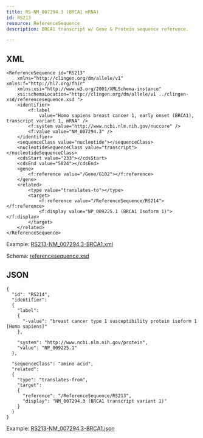 ```yaml
---
title: RS-NM_007294.3 (BRCA1 mRNA) 
id: RS213
resource: ReferenceSequence
description: BRCA1 transcript w/ Gene & Protein sequence reference.

---
```


XML 
---

	<ReferenceSequence id="RS213"
		xmlns="http://clingen.org/dm/allele/v1" xmlns:f="http://hl7.org/fhir"
		xmlns:xsi="http://www.w3.org/2001/XMLSchema-instance"
		xsi:schemaLocation="http://clingen.org/dm/allele/v1 ../clingen-xsd/referencesequence.xsd ">
		<identifier>
			<f:label
				value="Homo sapiens breast cancer 1, early onset (BRCA1), transcript variant 1, mRNA" />
			<f:system value="http://www.ncbi.nlm.nih.gov/nuccore" />
			<f:value value="NM_007294.3" />
		</identifier>
		<sequenceClass value="nucleotide"></sequenceClass>
		<nucleotideSequenceClass value="transcript"></nucleotideSequenceClass>
		<cdsStart value="233"></cdsStart>
		<cdsEnd value="5824"></cdsEnd>
		<gene>
			<f:reference value="/Gene/G102"></f:reference>
		</gene>
		<related>
			<type value="translates-to"></type>
			<target>
				<f:reference value="/ReferenceSequence/RS214"></f:reference>
				<f:display value="NP_009225.1 (BRCA1 Isoform 1)"></f:display>
			</target>
		</related>
	</ReferenceSequence>

Example: [RS213-NM_007294.3-BRCA1.xml](/main/resources/example-xml/RS213-NM_007294.3-BRCA1.xml)

Schema:  [referencesequence.xsd](/main/resources/clingen-xsd/referencesequence.xsd)

JSON
----

	{
	  "id": "RS214",
	  "identifier": 
	  {
		"label": 
		{
		  "-value": "breast cancer type 1 susceptibility protein isoform 1 [Homo sapiens]"
		},

		"system": "http://www.ncbi.nlm.nih.gov/protein",
		"value": "NP_009225.1"
	  },

	  "sequenceClass": "amino acid",
	  "related": 
	  {
		"type": "translates-from",
		"target": 
		{
		  "reference": "/ReferenceSequence/RS213",
		  "display": "NM_007294.3 (BRCA1 transcript variant 1)"
		}
	  }
	}
	
Example: [RS213-NM_007294.3-BRCA1.json](/main/resources/example-json/RS213-NM_007294.3-BRCA1.json)
